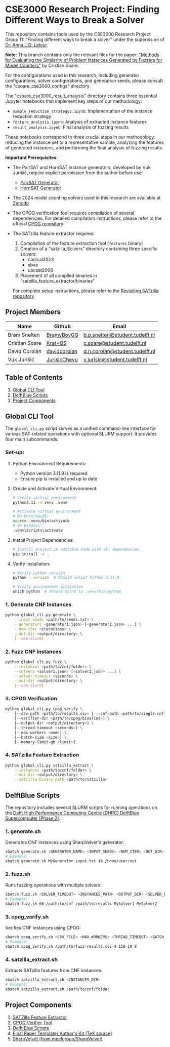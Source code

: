 # CSE3000 Research Project: Finding Different Ways to Break a Solver

This repository contains tools used by the CSE3000 Research Project Group 11: "Finding different ways to break a solver" under the supervision of [Dr. Anna L.D. Latour](https://github.com/latower).

**Note**: This branch contains only the relevant files for the paper: ["Methods for Evaluating the Similarity of Problem Instances Generated by Fuzzers for Model Counters"](https://repository.tudelft.nl/record/uuid:21e1e117-8531-4eec-b38b-b7d89199b213) by Cristian Soare. 

For the configurations used in this research, including generator configurations, solver configurations, and generation seeds, please consult the "csoare_cse3000_configs" directory.

The "csoare_cse3000_result_analysis" directory contains three essential Jupyter notebooks that implement key steps of our methodology:

- `sample_reduction_strategy2.ipynb`: Implementation of the instance reduction strategy
- `feature_analysis.ipynb`: Analysis of extracted instance features
- `result_analysis.ipynb`: Final analysis of fuzzing results

These notebooks correspond to three crucial steps in our methodology: reducing the instance set to a representative sample, analyzing the features of generated instances, and performing the final analysis of fuzzing results.

**Important Prerequisites**:

- The PairSAT and HornSAT instance generators, developed by Vuk Jurišić, require explicit permission from the author before use:
    - [PairSAT Generator](https://github.com/Chevuu/PairSAT)
    - [HornSAT Generator](https://github.com/Chevuu/HornSAT)
- The 2024 model counting solvers used in this research are available at [Zenodo](https://zenodo.org/records/14249109)
- The CPOG verification tool requires compilation of several dependencies. For detailed compilation instructions, please refer to the official [CPOG repository](https://github.com/rebryant/cpog)
- The SATzilla feature extractor requires:
    1. Compilation of the feature extraction tool (`features` binary)
    2. Creation of a "satzilla_Solvers" directory containing three specific solvers:
        - cadical2023
        - sbva
        - ubcsat2006
    3. Placement of all compiled binaries in "satzilla_feature_extractor/binaries"

    For complete setup instructions, please refer to the [Revisiting SATzilla repository](https://github.com/hadarshavit/revisiting_satzilla)


## Project Members

| Name | Github | Email |
|----------------|-------------------------------------------------|----------------------------------|
| Bram Snelten   | [BramyBoyGG](https://github.com/BramyBoyGG)     | <b.p.snelten@student.tudelft.nl> |
| Cristian Soare | [Krat-OS](https://github.com/Krat-OS)           | <c.soare@student.tudelft.nl>     |
| David Coroian  | [davidcoroian](https://github.com/davidcoroian) | <d.n.coroian@student.tudelft.nl> |
| Vuk Jurišić    | [JurisicChevu](https://github.com/Chevuu)       | <v.jurisic@student.tudelft.nl>   |

## Table of Contents

1. [Global CLI Tool](#global-cli-tool)
2. [DelftBlue Scripts](#delftblue-scripts)
3. [Project Components](#project-components)

## Global CLI Tool

The `global_cli.py` script serves as a unified command-line interface for various SAT-related operations with optional SLURM support. It provides four main subcommands:


### Set-up:

1. Python Environment Requirements:
   - Python version 3.11.9 is required
   - Ensure pip is installed and up to date

2. Create and Activate Virtual Environment:

   ```bash
   # Create virtual environment
   python3.11 -m venv .venv
   
   # Activate virtual environment
   # On Unix/macOS:
   source .venv/bin/activate
   # On Windows:
   .venv\Scripts\activate
   ```

3. Install Project Dependencies:

   ```bash
   # Install project in editable mode with all dependencies
   pip install -e .
   ```

4. Verify Installation:

   ```bash
   # Verify python version
   python --version  # Should output Python 3.11.9
   
   # Verify environment activation
   which python  # Should point to .venv/bin/python
   ```

### 1. Generate CNF Instances

```bash
python global_cli.py generate \
    --input-seeds <path/to/seeds.txt> \
    --generators <generator1.json> [<generator2.json> ...] \
    --num-iter <iterations> \
    --out-dir <output/directory> \
    [--use-slurm]
```

### 2. Fuzz CNF Instances

```bash
python global_cli.py fuzz \
    --instances <path/to/cnf/folder> \
    --solvers <solver1.json> [<solver2.json> ...] \
    --solver-timeout <seconds> \
    --out-dir <output/directory> \
    [--use-slurm]
```

### 3. CPOG Verification

```bash
python global_cli.py cpog_verify \
    [--csv-path <path/to/results.csv> | --cnf-path <path/to/single.cnf>] \
    [--verifier-dir <path/to/cpog/binaries>] \
    [--output-dir <output/directory>] \
    [--thread-timeout <seconds>] \
    [--max-workers <num>] \
    [--batch-size <size>] \
    [--memory-limit-gb <limit>]
```

### 4. SATzilla Feature Extraction

```bash
python global_cli.py satzilla_extract \
    --instances <path/to/cnf/folder> \
    --out-dir <output/directory> \
    --satzilla-binary-path <path/to/satzilla>
```

## DelftBlue Scripts

The repository includes several SLURM scripts for running operations on the [Delft High Performance Computing Centre (DHPC) DelftBlue Supercomputer (Phase 2)](https://www.tudelft.nl/dhpc/ark:/44463/DelftBluePhase2).

### 1. generate.sh

Generates CNF instances using SharpVelvet's generator:

```bash
sbatch generate.sh <GENERATOR_NAME> <INPUT_SEEDS> <NUM_ITER> <OUT_DIR>
# Example:
sbatch generate.sh MyGenerator input.txt 10 /home/user/out
```

### 2. fuzz.sh

Runs fuzzing operations with multiple solvers:

```bash
sbatch fuzz.sh <SOLVER_TIMEOUT> <INSTANCES_PATH> <OUTPUT_DIR> <SOLVER_NAME1> [SOLVER_NAME2 ...]
# Example:
sbatch fuzz.sh 60 /path/to/cnf /path/to/results MySolver1 MySolver2
```

### 3. cpog_verify.sh

Verifies CNF instances using CPOG:

```bash
sbatch cpog_verify.sh <CSV_FILE> <MAX_WORKERS> <THREAD_TIMEOUT> <BATCH_SIZE> <MEMORY_LIMIT_GB>
# Example:
sbatch cpog_verify.sh /path/to/fuzz-results.csv 4 120 10 8
```

### 4. satzilla_extract.sh

Extracts SATzilla features from CNF instances:

```bash
sbatch satzilla_extract.sh <INSTANCES_DIR>
# Example:
sbatch satzilla_extract.sh /path/to/cnf/folder
```

## Project Components

1. [SATZilla Feature Extractor](satzilla_feature_extractor/README.md)
2. [CPOG Verifier Tool](cpog_verifier/README.md)
3. [Delft Blue Scripts](delftblue/README.md)
4. [Final Paper Template/ Author's Kit (TeX source)](final-paper-template-tex/README.md)
5. [SharpVelvet (from meelgroup/SharpVelvet)](https://github.com/meelgroup/SharpVelvet/blob/master/README.md)
